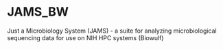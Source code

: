 # JAMS_BW
Just a Microbiology System (JAMS) - a suite for analyzing microbiological sequencing data for use on NIH HPC systems (Biowulf)
